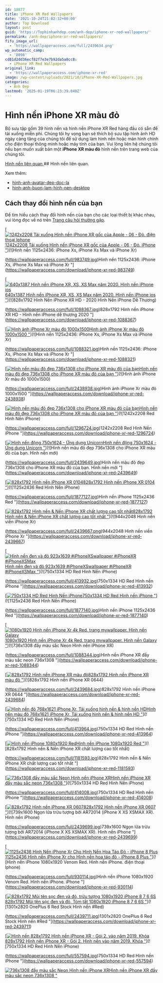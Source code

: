 ```yaml
---
id: 18877
title: iPhone XR Red Wallpapers
date: '2021-10-24T21:02:32+00:00'
author: Top Download
layout: post
guid: 'https://Tophinhanhdep.com/anh-dep/iphone-xr-red-wallpapers/'
permalink: /anh-dep/iphone-xr-red-wallpapers/
fifu_image_url:
  - 'https://wallpaperaccess.com/full/2439634.png'
wp_automatic_camp:
  - '8098'
cd81d2dd36ecf82f7e3e7b92da5a8cc8:
  - iPhone XR Red Wallpapers
original_link:
  - 'https://wallpaperaccess.com/iphone-xr-red'
image: /wp-content/uploads/2021/10/iPhone-XR-Red-Wallpapers.jpg
categories:
  - Ảnh Đẹp
lastmod: '2025-01-19T06:23:39.849Z'
---
```

# Hình nền iPhone XR màu đỏ

Bộ sưu tập gồm 39 hình nền và hình nền iPhone XR Red hàng đầu có sẵn để tải xuống miễn phí. Chúng tôi hy vọng bạn sẽ thích bộ sưu tập hình ảnh HD ngày càng tăng của chúng tôi để sử dụng làm hình nền hoặc màn hình chính cho điện thoại thông minh hoặc máy tính của bạn. Vui lòng liên hệ chúng tôi nếu bạn muốn xuất bản một **iPhone XR màu đỏ** hình nền trên trang web của chúng tôi.

[Hình nền liên quan ](#related) ## Hình nền liên quan.

   
 Xem thêm:

   
- [hinh-anh-avatar-dep-doc-la](https://tophinhanhdep.com/anh-avatar/hinh-anh-avatar-dep-doc-la/)
- [hinh-anh-buon-lam-hinh-nen-desktop](https://tophinhanhdep.com/hinh-anh-buon/hinh-anh-buon-lam-hinh-nen-desktop/)

## Cách thay đổi hình nền của bạn

Để tìm hiểu cách thay đổi hình nền của bạn cho các loại thiết bị khác nhau, vui lòng đọc về nó trên [Trang câu hỏi thường gặp](https://tophinhanhdep.com/faq/).

  
[[![1242x2208 Tải xuống Hình nền iPhone XR gốc của Apple - 06 - Đỏ.  điện thoại Iphone](https://wallpaperaccess.com/full/2439634.png)1242x2208 Tải xuống Hình nền iPhone XR gốc của Apple - 06 - Đỏ. iPhone "](https://wallpaperaccess.com/download/iphone-xr-red-2439634)](![Hình nền 1125x2436: iPhone Xs, iPhone Xs Max và iPhone Xr)

(https://wallpaperaccess.com/full/983749.jpg)Hình nền 1125x2436: iPhone Xs, iPhone Xs Max và iPhone Xr "](https://wallpaperaccess.com/download/iphone-xr-red-983749)

[[![640x1387 Hình nền iPhone XR, XS, XS Max năm 2020. Hình nền iPhone ios](https://wallpaperaccess.com/full/2439636.jpg)640x1387 Hình nền iPhone XR, XS, XS Max năm 2020. Hình nền iPhone ios "](https://wallpaperaccess.com/download/iphone-xr-red-2439636)](![828x1792 Hình Nền iPhone XR HD - 2020 Hình Nền iPhone Dễ Thương)

(https://wallpaperaccess.com/full/1088367.jpg)828x1792 Hình nền iPhone XR HD - Hình nền iPhone dễ thương 2020 "](https://wallpaperaccess.com/download/iphone-xr-red-1088367)

[[![Hình ảnh iPhone Xr màu đỏ 1000x1500](https://wallpaperaccess.com/full/1088336.jpg)Hình ảnh iPhone Xr màu đỏ 1000x1500 "](https://wallpaperaccess.com/download/iphone-xr-red-1088336)](![Hình nền 1125x2436: iPhone Xs, iPhone Xs Max và iPhone Xr)

(https://wallpaperaccess.com/full/1088321.jpg)Hình nền 1125x2436: iPhone Xs, iPhone Xs Max và iPhone Xr "](https://wallpaperaccess.com/download/iphone-xr-red-1088321)

[[![Hình nền màu đỏ đẹp 736x1308 cho iPhone XR màu đỏ của bạn](https://wallpaperaccess.com/full/1654821.jpg)Hình nền màu đỏ đẹp 736x1308 cho iPhone XR màu đỏ của bạn "](https://wallpaperaccess.com/download/iphone-xr-red-1654821)](![Hình ảnh iPhone Xr màu đỏ 1000x1500)

(https://wallpaperaccess.com/full/2438938.jpg)Hình ảnh iPhone Xr màu đỏ 1000x1500 "](https://wallpaperaccess.com/download/iphone-xr-red-2438938)

[[![Hình nền màu đỏ đẹp 736x1308 cho iPhone XR màu đỏ của bạn](https://wallpaperaccess.com/full/1654803.jpg)Hình nền màu đỏ đẹp 736x1308 cho iPhone XR màu đỏ của bạn "](https://wallpaperaccess.com/download/iphone-xr-red-1654803)](![1242x2208 Red Hình Nền iPhone)

(https://wallpaperaccess.com/full/1296724.jpg)1242x2208 Red Hình Nền iPhone "](https://wallpaperaccess.com/download/iphone-xr-red-1296724)

[[![Hình nền động 750x1624 - Ứng dụng Unicorn](https://wallpaperaccess.com/full/1088388.png)Hình nền động 750x1624 - Ứng dụng Unicorn "](https://wallpaperaccess.com/download/iphone-xr-red-1088388)](![Hình nền màu đỏ đẹp 736x1308 cho iPhone XR màu đỏ của bạn.  Hình nền mới)

(https://wallpaperaccess.com/full/2439649.jpg)Hình nền màu đỏ đẹp 736x1308 cho iPhone XR màu đỏ của bạn. Hình nền mới "](https://wallpaperaccess.com/download/iphone-xr-red-2439649)

[[![828x1792 Hình nền iPhone XR 0104](https://wallpaperaccess.com/full/2439653.jpg)828x1792 Hình nền iPhone XR 0104 "](https://wallpaperaccess.com/download/iphone-xr-red-2439653)](![1125x2436 Red Hình Nền iPhone)

(https://wallpaperaccess.com/full/1877127.jpg)Hình nền iPhone 1125x2436 Red "](https://wallpaperaccess.com/download/iphone-xr-red-1877127)

[[![828x1792 Hình nền & Nền iPhone XR chất lượng cao tốt nhất](https://wallpaperaccess.com/full/1088357.jpg)828x1792 Hình nền &amp; Nền iPhone XR chất lượng cao tốt nhất "](https://wallpaperaccess.com/download/iphone-xr-red-1088357)](![944x2048 Hình nền viền iPhone Xr)

(https://wallpaperaccess.com/full/2439667.png)944x2048 Hình nền viền iPhone Xr "](https://wallpaperaccess.com/download/iphone-xr-red-2439667)

[[![Hình nền đen và đỏ 923x1639 #iPhoneXSwallpaper #iPhoneXR #iPhoneXSMax](https://wallpaperaccess.com/full/2439671.jpg)Hình nền đen và đỏ 923x1639 #iPhoneXSwallpaper #iPhoneXR #iPhoneXSMax "](https://wallpaperaccess.com/download/iphone-xr-red-2439671)](![750x1334 HD Red Hình Nền iPhone)

(https://wallpaperaccess.com/full/413932.jpg)750x1334 HD Red Hình nền iPhone "](https://wallpaperaccess.com/download/iphone-xr-red-413932)

[[![750x1334 HD Red Hình Nền iPhone](https://wallpaperaccess.com/full/2439674.jpg)750x1334 HD Red Hình nền iPhone "](https://wallpaperaccess.com/download/iphone-xr-red-2439674)](![1125x2436 Red Hình Nền iPhone)

(https://wallpaperaccess.com/full/1877140.jpg)Hình nền iPhone 1125x2436 Red "](https://wallpaperaccess.com/download/iphone-xr-red-1877140)

[[![1080x1920 Hình nền iPhone Xr 4k Red.  trang mywallpaper.  Hình nền Galaxy](https://wallpaperaccess.com/full/2439678.jpg)1080x1920 Hình nền iPhone Xr 4k Red. trang mywallpaper. Hình nền Galaxy "](https://wallpaperaccess.com/download/iphone-xr-red-2439678)](![736x1308 đầy màu sắc Neon Hình nền iPhone XR)

(https://wallpaperaccess.com/full/1088344.jpg)Hình nền iPhone XR đầy màu sắc neon 736x1308 "](https://wallpaperaccess.com/download/iphone-xr-red-1088344)

[[![828x1792 Hình nền iPhone XR màu đỏ](https://wallpaperaccess.com/full/2439679.png)828x1792 Hình nền iPhone XR màu đỏ "](https://wallpaperaccess.com/download/iphone-xr-red-2439679)](![828x1792 Hình nền iPhone XR 0644)

(https://wallpaperaccess.com/full/2439684.jpg)828x1792 Hình nền iPhone XR 0644 "](https://wallpaperaccess.com/download/iphone-xr-red-2439684)

[[![Hình nền đỏ 768x1621 iPhone Xr, Tải xuống hình nền & hình nền HD](https://wallpaperaccess.com/full/2439685.jpg)Hình nền màu đỏ 768x1621 iPhone Xr, Tải xuống hình nền &amp; hình nền HD "](https://wallpaperaccess.com/download/iphone-xr-red-2439685)](![750x1334 HD Red Hình Nền iPhone)

(https://wallpaperaccess.com/full/413964.jpg)750x1334 HD Red Hình nền iPhone "](https://wallpaperaccess.com/download/iphone-xr-red-413964)

[[![Hình nền iPhone 1080x1920 Red](https://wallpaperaccess.com/full/2439690.jpg)Hình nền iPhone 1080x1920 Red "](https://wallpaperaccess.com/download/iphone-xr-red-2439690)](![828x1792 Hình nền & Nền iPhone XR chất lượng cao tốt nhất)

(https://wallpaperaccess.com/full/1181593.jpg)828x1792 Hình nền &amp; Nền iPhone XR chất lượng cao tốt nhất "](https://wallpaperaccess.com/download/iphone-xr-red-1181593)

[[![736x1308 đầy màu sắc Neon Hình nền iPhone XR](https://wallpaperaccess.com/full/1222175.jpg)Hình nền iPhone XR đầy màu sắc neon 736x1308 "](https://wallpaperaccess.com/download/iphone-xr-red-1222175)](![750x1334 HD Red Hình Nền iPhone)

(https://wallpaperaccess.com/full/414008.jpg)750x1334 HD Red Hình nền iPhone "](https://wallpaperaccess.com/download/iphone-xr-red-414008)

[[![828x1792 Hình nền iPhone XR 0607](https://wallpaperaccess.com/full/2439697.jpg)828x1792 Hình nền iPhone XR 0607 "](https://wallpaperaccess.com/download/iphone-xr-red-2439697)](![739x1600 Ngọn lửa trừu tượng bởi AR72014 (iPhone X XS XSMAX XR).  Hình nền iPhone)

(https://wallpaperaccess.com/full/2439699.jpg)739x1600 Ngọn lửa trừu tượng bởi AR72014 (iPhone X XS XSMAX XR). Hình nền iPhone "](https://wallpaperaccess.com/download/iphone-xr-red-2439699)

[[![1125x2436 Hình Nền iPhone Xr Cho Hình Nền Hoa Táo Đỏ - iPhone 8 Plus](https://wallpaperaccess.com/full/2439700.jpg)1125x2436 Hình nền iPhone Xr cho Hình nền hoa táo đỏ - iPhone 8 Plus "](https://wallpaperaccess.com/download/iphone-xr-red-2439700)](![Hình nền iPhone 1080x1920 Venom Red.  Hình nền iPhone.  điện thoại Iphone)

(https://wallpaperaccess.com/full/930114.jpg)Hình nền iPhone 1080x1920 Venom Red. Hình nền iPhone. iPhone "](https://wallpaperaccess.com/download/iphone-xr-red-930114)

[[![828x1792 Mũi tên sọc đen và đỏ, trừu tượng 1080x1920 iPhone 8 7 6 6S](https://wallpaperaccess.com/full/2439701.jpg)828x1792 Mũi tên sọc đen và đỏ, Tóm tắt 1080x1920 iPhone 8 7 6 6S "](https://wallpaperaccess.com/download/iphone-xr-red-2439701)](![1301x2820 OnePlus 6 Red Stock Hình nền #Red)

(https://wallpaperaccess.com/full/2439711.jpg)1301x2820 OnePlus 6 Red Stock Hình nền #Red "](https://wallpaperaccess.com/download/iphone-xr-red-2439711)

[[![Hình nền 828x1792 Hình nền iPhone XR - Gói 2. vào năm 2019. Khóa](https://wallpaperaccess.com/full/1102469.jpg)828x1792 Hình nền iPhone XR - Gói 2. Hình nền vào năm 2019. Khóa "](https://wallpaperaccess.com/download/iphone-xr-red-1102469)](![750x1334 HD Red Hình Nền iPhone)

(https://wallpaperaccess.com/full/557594.jpg)750x1334 HD Red Hình nền iPhone "](https://wallpaperaccess.com/download/iphone-xr-red-557594)

[![736x1308 đầy màu sắc Neon Hình nền iPhone XR](https://wallpaperaccess.com/full/1966826.jpg)Hình nền iPhone XR đầy màu sắc neon 736x1308 "](https://wallpaperaccess.com/download/iphone-xr-red-1966826)
